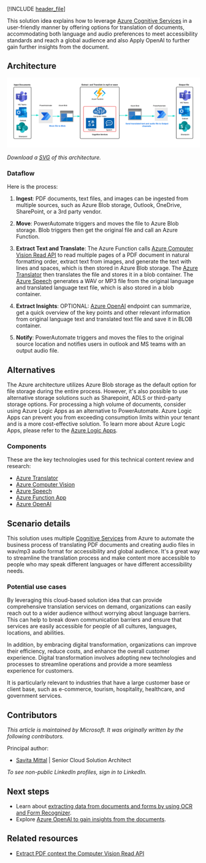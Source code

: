 [!INCLUDE [header_file](../../../includes/sol-idea-header.md)]

This solution idea explains how to leverage [Azure Cognitive Services](https://learn.microsoft.com/en-us/azure/cognitive-services/) in a user-friendly manner by offering options for translation of documents, accommodating both language and audio preferences to meet accessibility standards and reach a global audience and also Apply OpenAI to further gain further insights from the document.

## Architecture

![Diagram that shows how to ingest, extract and translate documents in language and audio.](https://github.com/msavita-cloud/architecture-center/blob/main/docs/solution-ideas/media/document-translation-for-language-and-audio-for-accessbility.png)

*Download a [SVG](https://github.com/msavita-cloud/architecture-center/blob/main/docs/solution-ideas/media/document-translation-for-language-and-audio-for-accessbility.png) of this architecture.*

### Dataflow
 
Here is the process:

1. <B>Ingest</B>: PDF documents, text files, and images can be ingested from multiple sources, such as Azure Blob storage, Outlook, OneDrive, SharePoint, or a 3rd party vendor.

1. <B>Move</B>: PowerAutomate triggers and moves the file to Azure Blob storage. Blob triggers then get the original file and call an Azure Function.

1. <B>Extract Text and Translate</B>: The Azure Function calls [Azure Computer Vision Read API](https://learn.microsoft.com/en-us/azure/cognitive-services/Computer-vision/how-to/call-read-api) to read multiple pages of a PDF document in natural formatting order, extract text from images, and generate the text with lines and spaces, which is then stored in Azure Blob storage. The [Azure Translator](https://azure.microsoft.com/en-us/products/cognitive-services/translator/) then translates the file and stores it in a blob container. The [Azure Speech](https://azure.microsoft.com/en-us/products/cognitive-services/speech-services/) generates a WAV or MP3 file from the original language and translated language text file, which is also stored in a blob container.

1. <B>Extract Insights</B>: OPTIONAL: [Azure OpenAI](https://azure.microsoft.com/en-us/products/cognitive-services/openai-service/) endpoint can summarize, get a quick overview of the key points and other relevant information from original language text and translated text file and save it in BLOB container.

1. <B>Notify</B>: PowerAutomate triggers and moves the files to the original source location and notifies users in outlook and MS teams with an output audio file.


## Alternatives
The Azure architecture utilizes Azure Blob storage as the default option for file storage during the entire process. However, it's also possible to use alternative storage solutions such as Sharepoint, ADLS or third-party storage options. For processing a high volume of documents, consider using Azure Logic Apps as an alternative to PowerAutomate. Azure Logic Apps can prevent you from exceeding consumption limits within your tenant and is a more cost-effective solution. To learn more about Azure Logic Apps, please refer to the [Azure Logic Apps](https://learn.microsoft.com/en-us/azure/logic-apps/logic-apps-overview).


### Components

These are the key technologies used for this technical content review and research:

* [Azure Translator](https://azure.microsoft.com/en-us/products/cognitive-services/translator/)
* [Azure Computer Vision](https://azure.microsoft.com/services/cognitive-services/computer-vision)
* [Azure Speech](https://azure.microsoft.com/en-us/products/cognitive-services/speech-services/)
* [Azure Function App](https://azure.microsoft.com/en-au/products/functions//)
* [Azure OpenAI](https://azure.microsoft.com/en-us/products/cognitive-services/openai-service/)


## Scenario details

This solution uses multiple [Cognitive Services](https://learn.microsoft.com/en-us/azure/cognitive-services/) from Azure to automate the business process of translating PDF documents and creating audio files in wav/mp3 audio format for accessibility and global audience. It's a great way to streamline the translation process and make content more accessible to people who may speak different languages or have different accessibility needs.

### Potential use cases

By leveraging this cloud-based solution idea that can provide comprehensive translation services on demand, organizations can easily reach out to a wider audience without worrying about language barriers. This can help to break down communication barriers and ensure that services are easily accessible for people of all cultures, languages, locations, and abilities.
 

In addition, by embracing digital transformation, organizations can improve their efficiency, reduce costs, and enhance the overall customer experience. Digital transformation involves adopting new technologies and processes to streamline operations and provide a more seamless experience for customers. 

 It is particularly relevant to industries that have a large customer base or client base, such as e-commerce, tourism, hospitality, healthcare, and government services.

## Contributors

*This article is maintained by Microsoft. It was originally written by the following contributors.*

Principal author:

* [Savita Mittal](https://www.linkedin.com/in/savitamittal) | Senior Cloud Solution Architect

*To see non-public LinkedIn profiles, sign in to LinkedIn.*

## Next steps

* Learn about [extracting data from documents and forms by using OCR and Form Recognizer](/Shows/AI-Show/Extracting-Data-From-Documents-and-Forms-with-OCR-and-Form-Recognizer).
* Explore [Azure OpenAI to gain insights from the documents](https://azure.microsoft.com/en-us/products/cognitive-services/openai-service/).


## Related resources

- [Extract PDF context the Computer Vision Read API](https://learn.microsoft.com/en-us/azure/cognitive-services/Computer-vision/how-to/call-read-api)

